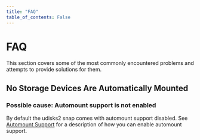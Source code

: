```yaml
---
title: "FAQ"
table_of_contents: False
---
```


# FAQ

This section covers some of the most commonly encountered problems and attempts
to provide solutions for them.

## No Storage Devices Are Automatically Mounted

### Possible cause: Automount support is not enabled

By default the udisks2 snap comes with automount support disabled. See
[Automount Support](reference/snap-configuration/automount.md) for a description of how
you can enable automount support.
